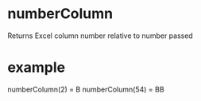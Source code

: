 # numberColumn
Returns Excel column number relative to number passed

# example
numberColumn(2) = B
numberColumn(54) = BB
